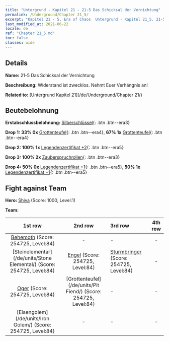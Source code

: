 ```yaml
---
title: "Untergrund - Kapitel 21 - 21-5 Das Schicksal der Vernichtung"
permalink: /Underground/Chapter 21_5/
excerpt: "Kapitel 21 - 5. Era of Chaos  Untergrund - Kapitel 21_5. 21-5 Das Schicksal der Vernichtung"
last_modified_at: 2021-06-22
locale: de
ref: "Chapter 21_5.md"
toc: false
classes: wide
---
```


## Details

 **Name:** 21-5 Das Schicksal der Vernichtung

 **Beschreibung:** Widerstand ist zwecklos. Nehmt Euer Verhängnis an!

 **Related to:** [Untergrund Kapitel 21](/de/Underground/Chapter 21/)

## Beutebelohnung

 **Erstabschlussbelohnung:** [Silberschlüssel](/ItemsDE/con_693/){: .btn .btn--era3}

 **Drop 1:** **33% 0x** [Grottenteufel](/ItemsDE/unt_230/){: .btn .btn--era4}, **67% 1x** [Grottenteufel](/ItemsDE/unt_230/){: .btn .btn--era4}

 **Drop 2:** **100% 1x** [Legendenzertifikat +2](/ItemsDE/mat_81/){: .btn .btn--era5}

 **Drop 3:** **100% 2x** [Zauberspruchrollen](/ItemsDE/con_694/){: .btn .btn--era3}

 **Drop 4:** **50% 0x** [Legendenzertifikat +1](/ItemsDE/mat_74/){: .btn .btn--era5}, **50% 1x** [Legendenzertifikat +1](/ItemsDE/mat_74/){: .btn .btn--era5}


## Fight against Team
 **Hero:** [Shiva](/de/heroes/Shiva/) (Score: 1000, Level:1)

 **Team:**


  | 1st row | 2nd row | 3rd row | 4th row |
  |:----:|:----:|:----|:----:|
  | [Behemoth](/de/units/Behemoth/) (Score: 254725, Level:84)  | - | - | - |
  | [Steinelementar](/de/units/Stone Elemental/) (Score: 254725, Level:84)  | [Engel](/de/units/Angel/) (Score: 254725, Level:84)  | [Sturmbringer](/de/units/Stormbringer/) (Score: 254725, Level:84)  | - |
  | [Oger](/de/units/Ogre/) (Score: 254725, Level:84)  | [Grottenteufel](/de/units/Pit Fiend/) (Score: 254725, Level:84)  | - | - |
  | [Eisengolem](/de/units/Iron Golem/) (Score: 254725, Level:84)  | - | - | - |


